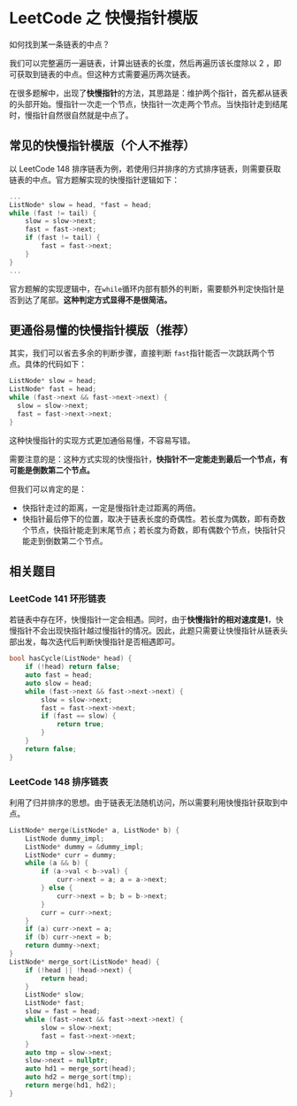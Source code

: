 # LeetCode 之 快慢指针模版

如何找到某一条链表的中点？

我们可以完整遍历一遍链表，计算出链表的长度，然后再遍历该长度除以 2 ，即可获取到链表的中点。但这种方式需要遍历两次链表。

在很多题解中，出现了**快慢指针**的方法，其思路是：维护两个指针，首先都从链表的头部开始。慢指针一次走一个节点，快指针一次走两个节点。当快指针走到结尾时，慢指针自然很自然就是中点了。

## 常见的快慢指针模版（个人不推荐）

以 LeetCode 148 排序链表为例，若使用归并排序的方式排序链表，则需要获取链表的中点。官方题解实现的快慢指针逻辑如下：

```c++
...
ListNode* slow = head, *fast = head;
while (fast != tail) {
    slow = slow->next;
    fast = fast->next;
    if (fast != tail) {
        fast = fast->next;
    }
}
...
```

官方题解的实现逻辑中，在`while`循环内部有额外的判断，需要额外判定快指针是否到达了尾部。**这种判定方式显得不是很简洁。**

## 更通俗易懂的快慢指针模版（推荐）

其实，我们可以省去多余的判断步骤，直接判断 `fast`指针能否一次跳跃两个节点。具体的代码如下：

```c++
ListNode* slow = head;
ListNode* fast = head;
while (fast->next && fast->next->next) {
  slow = slow->next;
  fast = fast->next->next;
}
```

这种快慢指针的实现方式更加通俗易懂，不容易写错。

需要注意的是：这种方式实现的快慢指针，**快指针不一定能走到最后一个节点，有可能是倒数第二个节点。**

但我们可以肯定的是：

- 快指针走过的距离，一定是慢指针走过距离的两倍。
- 快指针最后停下的位置，取决于链表长度的奇偶性。若长度为偶数，即有奇数个节点，快指针能走到末尾节点；若长度为奇数，即有偶数个节点，快指针只能走到倒数第二个节点。

## 相关题目

### LeetCode 141 环形链表

若链表中存在环，快慢指针一定会相遇。同时，由于**快慢指针的相对速度是1**，快慢指针不会出现快指针越过慢指针的情况。因此，此题只需要让快慢指针从链表头部出发，每次迭代后判断快慢指针是否相遇即可。

```c++
bool hasCycle(ListNode* head) {
    if (!head) return false;
    auto fast = head;
    auto slow = head;
    while (fast->next && fast->next->next) {
        slow = slow->next;
        fast = fast->next->next;
        if (fast == slow) {
            return true;
        }
    }
    return false;
}
```

### LeetCode 148 排序链表

利用了归并排序的思想。由于链表无法随机访问，所以需要利用快慢指针获取到中点。

```C++
ListNode* merge(ListNode* a, ListNode* b) {
    ListNode dummy_impl;
    ListNode* dummy = &dummy_impl;
    ListNode* curr = dummy;
    while (a && b) {
        if (a->val < b->val) {
            curr->next = a; a = a->next;
        } else {
            curr->next = b; b = b->next;
        }
        curr = curr->next;
    }
    if (a) curr->next = a;
    if (b) curr->next = b;
    return dummy->next;
}
ListNode* merge_sort(ListNode* head) {
    if (!head || !head->next) {
        return head;
    }
    ListNode* slow;
    ListNode* fast;
    slow = fast = head;
    while (fast->next && fast->next->next) {
        slow = slow->next;
        fast = fast->next->next;
    }
    auto tmp = slow->next;
    slow->next = nullptr;
    auto hd1 = merge_sort(head);
    auto hd2 = merge_sort(tmp);
    return merge(hd1, hd2);
}
```

